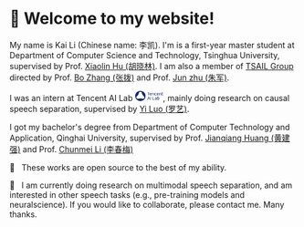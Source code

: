# 🎊 Welcome to my website!

My name is Kai Li (Chinese name: 李凯). I'm is a first-year master student at Department of Computer Science and Technology, Tsinghua University, supervised by Prof. [Xiaolin Hu (胡晓林)](http://www.xlhu.cn/). I am also a member of [TSAIL Group](https://ml.cs.tsinghua.edu.cn/) directed by Prof. [Bo Zhang (张拨)](https://www.cs.tsinghua.edu.cn/info/1121/3552.htm) and Prof. [Jun zhu (朱军)](https://ml.cs.tsinghua.edu.cn/~jun/index.shtml).

I was an intern at Tencent AI Lab <img src='images/Tencent.png' style='width: 3.5em;'>, mainly doing research on causal speech separation, supervised by [Yi Luo (罗艺)](https://scholar.google.com/citations?user=OSM9xooAAAAJ&hl=en).

I got my bachelor's degree from Department of Computer Technology and Application, Qinghai University, supervised by Prof. [Jianqiang Huang (黄建强)](https://www.qhu-hdacp.cn/hjq.html) and Prof. [Chunmei Li (李春梅)](https://cs.qhu.edu.cn/jxgz/jxysz/ssyjsds/57658.htm)

🤗 &nbsp; These works are open source to the best of my ability.

🤗 &nbsp; I am currently doing research on multimodal speech separation, and am interested in other speech tasks (e.g., pre-training models and neuralscience). If you would like to collaborate, please contact me. Many thanks.
